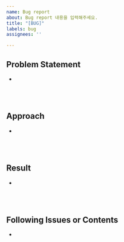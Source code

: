 ```yaml
---
name: Bug report
about: Bug report 내용을 입력해주세요.
title: "[BUG]"
labels: bug
assignees: ''

---
```


## Problem Statement
- 
<br><br>

## Approach
- 
<br> <br>

## Result
- 
<br><br>

## Following Issues or Contents
- 
<br><br>
